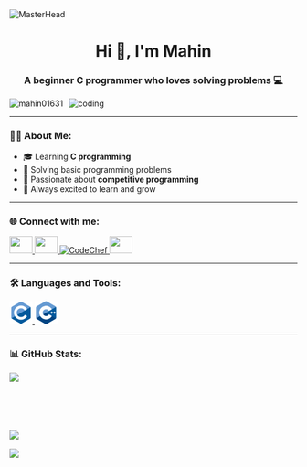 <img src="https://1.bp.blogspot.com/-7A4WynwLsMw/XbBpCXG8fHI/AAAAAAAAMt4/uOa1bpLskYgrwGbllhSu2SDj_Mig8SXJQCLcBGAsYHQ/s1600/2000_600px.gif" alt="MasterHead" />

<h1 align="center">Hi 👋, I'm Mahin</h1>
<h3 align="center">A beginner C programmer who loves solving problems 💻</h3>

<img align="right" alt="coding" width="400" src="https://media1.tenor.com/m/IieZUsqoYCwAAAAC/developer.gif" />

<p align="left">
  <img src="https://komarev.com/ghpvc/?username=mahin01631&label=Profile%20views&color=0e75b6&style=flat" alt="mahin01631" />
</p>

---

### 👨‍💻 About Me:

- 🎓 Learning **C programming**
- 🚀 Solving basic programming problems
- 🧠 Passionate about **competitive programming**
- 🌱 Always excited to learn and grow

---

### 🌐 Connect with me:

<p align="left">
  <a href="https://linkedin.com/in/mahinurrahmanmahin" target="_blank">
    <img src="https://raw.githubusercontent.com/rahuldkjain/github-profile-readme-generator/master/src/images/icons/Social/linked-in-alt.svg" height="30" width="40" />
  </a>
  <a href="https://fb.com/mahinurrahmanmahin" target="_blank">
    <img src="https://raw.githubusercontent.com/rahuldkjain/github-profile-readme-generator/master/src/images/icons/Social/facebook.svg" height="30" width="40" />
  </a>
  <a href="https://www.codechef.com/users/mahinurrahman1" target="_blank">
    <img src="https://cdn.iconscout.com/icon/free/png-512/free-codechef-3521515-2944960.png" alt="CodeChef" height="40" width="40" />
  </a>
  <a href="https://codeforces.com/profile/taslima2422" target="_blank">
    <img src="https://raw.githubusercontent.com/rahuldkjain/github-profile-readme-generator/master/src/images/icons/Social/codeforces.svg" height="30" width="40" />
  </a>
</p>

---

### 🛠️ Languages and Tools:

<p align="left">
  <a href="https://www.cprogramming.com/" target="_blank">
    <img src="https://raw.githubusercontent.com/devicons/devicon/master/icons/c/c-original.svg" width="40" height="40"/>
  </a>
  <a href="https://cplusplus.com/" target="_blank">
    <img src="https://raw.githubusercontent.com/devicons/devicon/master/icons/cplusplus/cplusplus-original.svg" width="40" height="40"/>
  </a>
</p>

---

### 📊 GitHub Stats:

<p>
  <img align="left" src="https://github-readme-stats.vercel.app/api/top-langs?username=mahin01631&show_icons=true&locale=en&layout=compact" />
</p>

<br><br><br><br><br>

<p>
  <img align="center" src="https://github-readme-stats.vercel.app/api?username=mahin01631&show_icons=true&locale=en" />
</p>

<p>
  <img align="center" src="https://github-readme-streak-stats.herokuapp.com/?user=mahin01631" />
</p>
